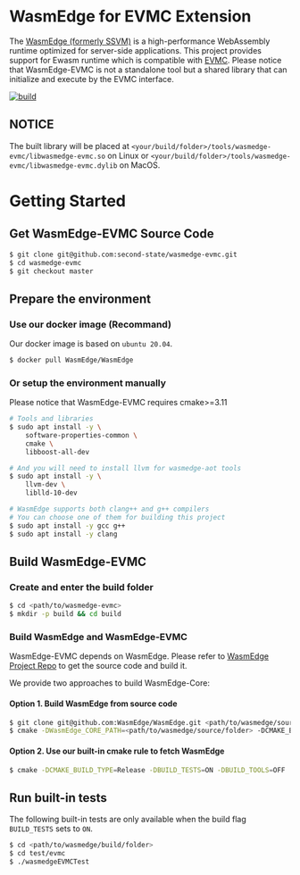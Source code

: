 # WasmEdge for EVMC Extension

The [WasmEdge (formerly SSVM)](https://github.com/WasmEdge/WasmEdge) is a high-performance WebAssembly runtime optimized for server-side applications. This project provides support for Ewasm runtime which is compatible with [EVMC](https://github.com/ethereum/evmc). Please notice that WasmEdge-EVMC is not a standalone tool but a shared library that can initialize and execute by the EVMC interface.

[![build](https://github.com/second-state/ssvm-evmc/actions/workflows/build.yml/badge.svg)](https://github.com/second-state/ssvm-evmc/actions/workflows/build.yml)

## NOTICE

The built library will be placed at `<your/build/folder>/tools/wasmedge-evmc/libwasmedge-evmc.so` on Linux or `<your/build/folder>/tools/wasmedge-evmc/libwasmedge-evmc.dylib` on MacOS.

# Getting Started

## Get WasmEdge-EVMC Source Code

```bash
$ git clone git@github.com:second-state/wasmedge-evmc.git
$ cd wasmedge-evmc
$ git checkout master
```

## Prepare the environment


### Use our docker image (Recommand)

Our docker image is based on `ubuntu 20.04`.

```bash
$ docker pull WasmEdge/WasmEdge
```

### Or setup the environment manually

Please notice that WasmEdge-EVMC requires cmake>=3.11

```bash
# Tools and libraries
$ sudo apt install -y \
	software-properties-common \
	cmake \
	libboost-all-dev

# And you will need to install llvm for wasmedge-aot tools
$ sudo apt install -y \
	llvm-dev \
	liblld-10-dev

# WasmEdge supports both clang++ and g++ compilers
# You can choose one of them for building this project
$ sudo apt install -y gcc g++
$ sudo apt install -y clang
```

## Build WasmEdge-EVMC

### Create and enter the build folder

```bash
$ cd <path/to/wasmedge-evmc>
$ mkdir -p build && cd build
```

### Build WasmEdge and WasmEdge-EVMC

WasmEdge-EVMC depends on WasmEdge. Please refer to [WasmEdge Project Repo](https://github.com/WasmEdge/WasmEdge) to get the source code and build it.

We provide two approaches to build WasmEdge-Core:

#### Option  1. Build WasmEdge from source code

```bash
$ git clone git@github.com:WasmEdge/WasmEdge.git <path/to/wasmedge/source/folder>
$ cmake -DWasmEdge_CORE_PATH=<path/to/wasmedge/source/folder> -DCMAKE_BUILD_TYPE=Release -DBUILD_TESTS=ON -DBUILD_TOOLS=OFF .. && make
```

#### Option 2. Use our built-in cmake rule to fetch WasmEdge

```bash
$ cmake -DCMAKE_BUILD_TYPE=Release -DBUILD_TESTS=ON -DBUILD_TOOLS=OFF .. && make
```

## Run built-in tests

The following built-in tests are only available when the build flag `BUILD_TESTS` sets to `ON`.

```bash
$ cd <path/to/wasmedge/build/folder>
$ cd test/evmc
$ ./wasmedgeEVMCTest
```
